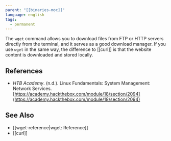 ```yaml
---
parent: "[[binaries-moc]]"
language: english
tags:
  - permanent
---
```



The `wget` command allows you to download files from FTP or HTTP servers directly from the terminal, and it serves as a good download manager. If you use `wget` in the same way, the difference to [[curl]] is that the website content is downloaded and stored locally.

## References

- _HTB Academy_. (n.d.). <span class="reference-title">Linux Fundamentals: System Management: Network Services</span>. [https://academy.hackthebox.com/module/18/section/2094](https://academy.hackthebox.com/module/18/section/2094)

## See Also

- [[wget-reference|wget: Reference]]
- [[curl]]
